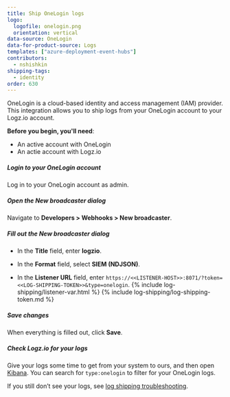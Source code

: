 ```yaml
---
title: Ship OneLogin logs
logo:
  logofile: onelogin.png
  orientation: vertical
data-source: OneLogin
data-for-product-source: Logs
templates: ["azure-deployment-event-hubs"]
contributors:
  - nshishkin
shipping-tags:
  - identity
order: 630
---
```


OneLogin is a cloud-based identity and access management (IAM) provider. This integration allows you to ship logs from your OneLogin account to your Logz.io account.

**Before you begin, you'll need**: 

* An active account with OneLogin
* An actie account with Logz.io

<div class="tasklist">

##### Login to your OneLogin account

Log in to your OneLogin account as admin.

##### Open the **New broadcaster** dialog

Navigate to **Developers > Webhooks > New broadcaster**.

##### Fill out the **New broadcaster** dialog

* In the **Title** field, enter **logzio**.

* In the **Format** field, select **SIEM (NDJSON)**.

* In the **Listener URL** field, enter `https://<<LISTENER-HOST>>:8071/?token=<<LOG-SHIPPING-TOKEN>>&type=onelogin`. {% include log-shipping/listener-var.html %} {% include log-shipping/log-shipping-token.md %}


##### Save changes

When everything is filled out, click **Save**.


##### Check Logz.io for your logs

Give your logs some time to get from your system to ours, and then open [Kibana](https://app.logz.io/#/dashboard/kibana/discover?). You can search for `type:onelogin` to filter for your OneLogin logs.
  
If you still don’t see your logs, see [log shipping troubleshooting](https://docs.logz.io/user-guide/log-shipping/log-shipping-troubleshooting.html).

</div>

